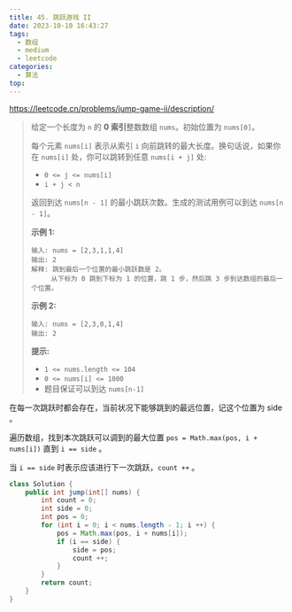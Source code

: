 ```yaml
---
title: 45. 跳跃游戏 II
date: 2023-10-10 16:43:27
tags:
  - 数组
  - medium
  - leetcode
categories:
  - 算法
top:
---
```


https://leetcode.cn/problems/jump-game-ii/description/

<!-- more -->

> 给定一个长度为 `n` 的 **0 索引**整数数组 `nums`。初始位置为 `nums[0]`。
>
> 每个元素 `nums[i]` 表示从索引 `i` 向前跳转的最大长度。换句话说，如果你在 `nums[i]` 处，你可以跳转到任意 `nums[i + j]` 处:
>
>  - `0 <= j <= nums[i]` 
>- `i + j < n`
> 
>返回到达 `nums[n - 1]` 的最小跳跃次数。生成的测试用例可以到达 `nums[n - 1]`。
> 
>  
> 
> **示例 1:**
> 
> ```
> 输入: nums = [2,3,1,1,4]
> 输出: 2
> 解释: 跳到最后一个位置的最小跳跃数是 2。
>      从下标为 0 跳到下标为 1 的位置，跳 1 步，然后跳 3 步到达数组的最后一个位置。
> ```
> 
> **示例 2:**
>
> ```
>输入: nums = [2,3,0,1,4]
> 输出: 2
> ```
> 
>  
> 
> **提示:**
> 
> - `1 <= nums.length <= 104`
> - `0 <= nums[i] <= 1000`
> - 题目保证可以到达 `nums[n-1]`

在每一次跳跃时都会存在，当前状况下能够跳到的最远位置，记这个位置为 side 。

遍历数组，找到本次跳跃可以调到的最大位置 `pos = Math.max(pos, i + nums[i])` 直到 `i == side` 。

当 `i == side` 时表示应该进行下一次跳跃，`count ++` 。

```java
class Solution {
    public int jump(int[] nums) {
        int count = 0;
        int side = 0;
        int pos = 0;
        for (int i = 0; i < nums.length - 1; i ++) {
            pos = Math.max(pos, i + nums[i]);
            if (i == side) {
                side = pos;
                count ++;
            }
        }
        return count;
    }
}
```

